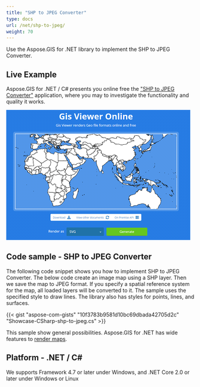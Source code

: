 ```yaml
---
title: "SHP to JPEG Converter"
type: docs
url: /net/shp-to-jpeg/
weight: 70
---
```


Use the Aspose.GIS for .NET library to implement the SHP to JPEG Converter.

## **Live Example**

Aspose.GIS for .NET / C# presents you online free the ["SHP to JPEG Converter"](https://products.aspose.app/gis/viewer/shp-to-jpeg) application, where you may to investigate the functionality and quality it works.

![SHP to JPEG Converter App](viewer.png)

## **Code sample - SHP to JPEG Converter**

The following code snippet shows you how to implement SHP to JPEG Converter. The below code create an image map using a SHP layer. Then we save the map to JPEG format. If you specify a spatial reference system for the map, all loaded layers will be converted to it. 
The sample uses the specified style to draw lines. The library also has styles for points, lines, and surfaces.

{{< gist "aspose-com-gists" "10f3783b9581d10bc69dbada42705d2c" "Showcase-CSharp-shp-to-jpeg.cs" >}}

This sample show general possibilities. Aspose.GIS for .NET has wide features to [render maps](https://docs.aspose.com/gis/net/map-rendering/).

## **Platform - .NET / C#**

We supports Framework 4.7 or later under Windows, and .NET Core 2.0 or later under Windows or Linux
